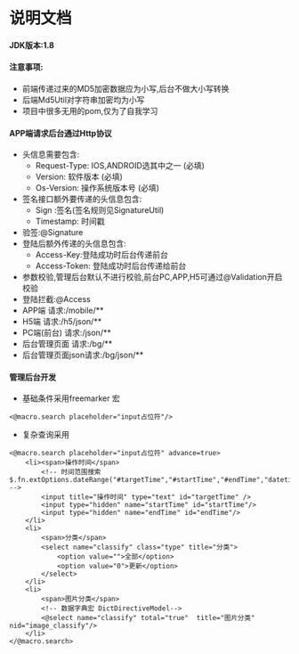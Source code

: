 # 说明文档
#### JDK版本:1.8

#### 注意事项:
* 前端传递过来的MD5加密数据应为小写,后台不做大小写转换
* 后端Md5Util对字符串加密均为小写
* 项目中很多无用的pom,仅为了自我学习
#### APP端请求后台通过Http协议 
* 头信息需要包含:
  * Request-Type: IOS,ANDROID选其中之一 (必填)
  * Version: 软件版本 (必填) 
  * Os-Version: 操作系统版本号 (必填)
* 签名接口额外要传递的头信息包含:
  * Sign :签名(签名规则见SignatureUtil)
  * Timestamp: 时间戳
* 验签:@Signature
* 登陆后额外传递的头信息包含:
  * Access-Key:登陆成功时后台传递前台
  * Access-Token: 登陆成功时后台传递给前台
* 参数校验,管理后台默认不进行校验,前台PC,APP,H5可通过@Validation开启校验  
* 登陆拦截:@Access
* APP端 请求:/mobile/**
* H5端 请求:/h5/json/**
* PC端(前台) 请求:/json/**
* 后台管理页面 请求:/bg/**
* 后台管理页面json请求:/bg/json/**

#### 管理后台开发
* 基础条件采用freemarker 宏 
```ftl
<@macro.search placeholder="input占位符"/>
```
* 复杂查询采用 
```ftl
<@macro.search placeholder="input占位符" advance=true> 
    <li><span>操作时间</span>
        <!-- 时间范围搜索 $.fn.extOptions.dateRange("#targetTime","#startTime","#endTime","datetime"); -->
        <input title="操作时间" type="text" id="targetTime" />
        <input type="hidden" name="startTime" id="startTime"/>
        <input type="hidden" name="endTime" id="endTime"/>
    </li>
    <li>
        <span>分类</span>
        <select name="classify" class="type" title="分类">
            <option value="">全部</option>
            <option value="0">更新</option>
        </select>
    </li>
    <li>
        <span>图片分类</span>
        <!-- 数据字典宏 DictDirectiveModel-->
        <@select name="classify" total="true"  title="图片分类" nid="image_classify"/>
    </li>
</@macro.search>
```